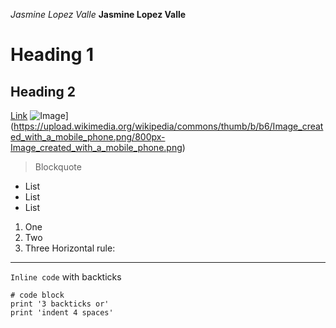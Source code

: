 *Jasmine Lopez Valle*
**Jasmine Lopez Valle** 
# Heading 1
## Heading 2
[Link](https://www.google.com/search?q=puppies&rlz=1C5CHFA_enUS971US971&tbm=isch&source=iu&ictx=1&vet=1&fir=TZrcNJBoJ5wnWM%252C6aVR0g41egLNQM%252C%252Fm%252F0d7s3w%253BgFDj2zY5TjgaiM%252CgDr2D_SUNj61nM%252C_%253BhhzHAT2tDxNyoM%252CUBJ2VUnVSl8kzM%252C_%253B-k0mF56S4C6j5M%252Cu20QYhEgv7gElM%252C_%253BqlkqBCEI5YpF3M%252C2ssGwWYAAf269M%252C_%253BEgTy2FfH-cdP3M%252CiuEtt_SsixfZ7M%252C_&usg=AI4_-kRjRqU5BF4O26pLvZLYgOR2LURAMA&sa=X&ved=2ahUKEwjLlOnO9ZP-AhV9O0QIHUu9BnsQ_B16BAhyEAE#imgrc=TZrcNJBoJ5wnWM)
![Image]([)](https://upload.wikimedia.org/wikipedia/commons/thumb/b/b6/Image_created_with_a_mobile_phone.png/800px-Image_created_with_a_mobile_phone.png)
> Blockquote
* List
* List
* List
1. One
2. Two
3. Three
Horizontal rule:

---
`Inline code` with backticks
```
# code block
print '3 backticks or'
print 'indent 4 spaces'
```
